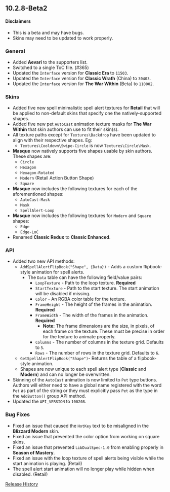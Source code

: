 ## 10.2.8-Beta2

#### Disclaimers

- This is a beta and may have bugs.
- Skins may need to be updated to work properly.

### General

- Added **Aevari** to the supporters list.
- Switched to a single ToC file. (#365)
- Updated the `Interface` version for **Classic Era** to `11503`.
- Updated the `Interface` version for **Classic Wrath** (China) to `30403`.
- Updated the `Interface` version for **The War Within** (Beta) to `110002`.

### Skins

- Added five new spell minimalistic spell alert textures for **Retail** that will be applied to non-default skins that specify one the natively-supported shapes.
- Added five new pet `AutoCast` animation texture masks for **The War Within** that skin authors can use to fit their skin(s).
- All texture paths except for `Textures\Backdrop` have been updated to align with their respective shapes. Eg:
  - `Textures\Cooldown\Swipe-Circle` is now `Textures\Circle\Mask`.
- **Masque** now natively supports five shapes usable by skin authors. These shapes are:
  - `Circle`
  - `Hexagon`
  - `Hexagon-Rotated`
  - `Modern` (Retail Action Button Shape)
  - `Square`
- **Masque** now includes the following textures for each of the aforementioned shapes:
  - `AutoCast-Mask`
  - `Mask`
  - `SpellAlert-Loop`
- **Masque** now includes the following textures for `Modern` and `Square` shapes:
  - `Edge`
  - `Edge-LoC`
- Renamed **Classic Redux** to **Classic Enhanced**.

### API

- Added two new API methods:
  - `AddSpellAlertFlipBook("Shape", {Data})` - Adds a custom flipbook-style animation for spell alerts.
    - The `Data` table can have the following field/value pairs:
      - `LoopTexture` - Path to the loop texture. **Required**
      - `StartTexture` - Path to the start texture. The start animation will be disabled if missing.
      - `Color` - An RGBA color table for the texture.
      - `FrameHeight` - The height of the frames in the animation. **Required**
      - `FrameWidth` - The width of the frames in the animation. **Required**
        - **Note:** The frame dimensions are the size, in pixels, of each frame on the texture. These must be precise in order for the texture to animate properly.
      - `Columns` - The number of columns in the texture grid. Defaults to `5`.
      - `Rows` - The number of rows in the texture grid. Defaults to `6`.
  - `GetSpellAlertFlipBook("Shape")`- Returns the table of a flipbook-style animation.
  - Shapes are now unique to each spell alert type (**Classic** and **Modern**) and can no longer be overwritten.
- Skinning of the `AutoCast` animation is now limited to `Pet` type buttons. Authors will either need to have a global name registered with the word `Pet` as part of the string or they must explicitly pass `Pet` as the type in the `AddButton()` group API method.
- Updated the `API_VERSION` to `100208`.

### Bug Fixes

- Fixed an issue that caused the `HotKey` text to be misaligned in the **Blizzard Modern** skin.
- Fixed an issue that prevented the color option from working on square skins.
- Fixed an issue that prevented `LibDualSpec-1.0` from enabling properly in **Season of Mastery**.
- Fixed an issue with the loop texture of spell alerts being visible while the start animation is playing. (Retail)
- The spell alert start animation will no longer play while hidden when disabled. (Retail)

[Release History](https://github.com/SFX-WoW/Masque/wiki/History)
